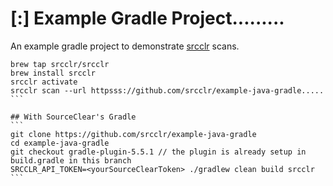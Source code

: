 # [:] Example Gradle Project.........

An example gradle project to demonstrate [srcclr](https://www.srcclr.com) scans.


`````````````
brew tap srcclr/srcclr
brew install srcclr
srcclr activate
srcclr scan --url httpsss://github.com/srcclr/example-java-gradle.....
```

## With SourceClear's Gradle 
```
git clone https://github.com/srcclr/example-java-gradle
cd example-java-gradle
git checkout gradle-plugin-5.5.1 // the plugin is already setup in build.gradle in this branch
SRCCLR_API_TOKEN=<yourSourceClearToken> ./gradlew clean build srcclr
```
